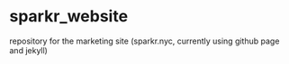 # sparkr_website
repository for the marketing site (sparkr.nyc, currently using github page and jekyll)
